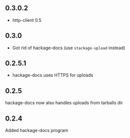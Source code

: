 ## 0.3.0.2

* http-client 0.5

## 0.3.0

* Got rid of hackage-docs (use `stackage-upload` instead)

## 0.2.5.1

* hackage-docs uses HTTPS for uploads

## 0.2.5

hackage-docs now also handles uploads from tarballs dir

## 0.2.4

Added hackage-docs program
